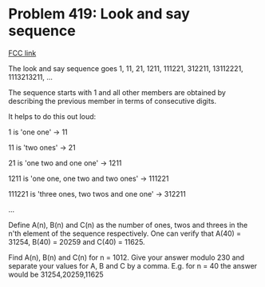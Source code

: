 # Problem 419: Look and say sequence

[FCC link](https://www.freecodecamp.org/learn/coding-interview-prep/project-euler/problem-419-look-and-say-sequence)

The look and say sequence goes 1, 11, 21, 1211, 111221, 312211, 13112221,
1113213211, ...

The sequence starts with 1 and all other members are obtained by describing the
previous member in terms of consecutive digits.

It helps to do this out loud:

1 is 'one one' → 11

11 is 'two ones' → 21

21 is 'one two and one one' → 1211

1211 is 'one one, one two and two ones' → 111221

111221 is 'three ones, two twos and one one' → 312211

...

Define A(n), B(n) and C(n) as the number of ones, twos and threes in the n'th
element of the sequence respectively. One can verify that A(40) = 31254, B(40) =
20259 and C(40) = 11625.

Find A(n), B(n) and C(n) for n = 1012. Give your answer modulo 230 and separate
your values for A, B and C by a comma. E.g. for n = 40 the answer would be
31254,20259,11625
